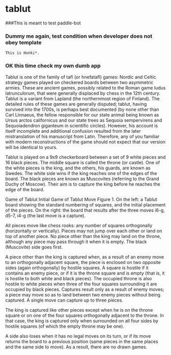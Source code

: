 # tablut

###This is meant to test paddle-bot

### Dummy me again, test condition when developer does not obey template
	This is Honki*.

### OK this time check my own dumb app



Tablut is one of the family of tafl (or hnefatafl) games: Nordic and Celtic strategy games played on checkered boards between two asymmetric armies. These are ancient games, possibly related to the Roman game ludus latrunculorum, that were generally displaced by chess in the 12th century. Tablut is a variant from Lapland (the northernmost region of Finland). The detailed rules of these games are generally disputed; tablut, having survived into the 1700s, is perhaps best documented (by none other than Carl Linnaeus, the fellow responsible for our state animal being known as Ursus arctos californicus and our state trees as Sequoia sempervirens and Sequoiadendron giganteum in scientific circles). However, his account is itself incomplete and additional confusion resulted from the later mistranslation of his manuscript from Latin. Therefore, any of you familiar with modern reconstructions of the game should not expect that our version will be identical to yours.

Tablut is played on a 9x9 checkerboard between a set of 9 white pieces and 16 black pieces. The middle square is called the throne (or castle). One of the white pieces is the king, and the others, his guards, are known as Swedes. The white side wins if the king reaches one of the edges of the board. The black pieces are known as Muscovites (referring to the Grand Duchy of Moscow). Their aim is to capture the king before he reaches the edge of the board. 

Game of Tablut Initial Game of Tablut Move
Figure 1. On the left: a Tablut board showing the standard numbering of squares, and the initial placement of the pieces. On the right: the board that results after the three moves i6-g, d5-7, i4-g (the last move is a capture).

All pieces move like chess rooks: any number of squares orthogonally (horizontally or vertically). Pieces may not jump over each other or land on top of another piece. No piece other than the king may land on the throne, although any piece may pass through it when it is empty. The black (Muscovite) side goes first.

A piece other than the king is captured when, as a result of an enemy move to an orthogonally adjacent square, the piece is enclosed on two opposite sides (again orthogonally) by hostile squares. A square is hostile if it contains an enemy piece, or if it is the throne square and is empty (that is, it is hostile to both white and black pieces). The occupied throne is also hostile to white pieces when three of the four squares surrounding it are occupied by black pieces. Captures result only as a result of enemy moves; a piece may move so as to land between two enemy pieces without being captured. A single move can capture up to three pieces.

The king is captured like other pieces except when he is on the throne square or on one of the four squares orthogonally adjacent to the throne. In that case, the king is captured only when surrounded on all four sides by hostile squares (of which the empty throne may be one).

A side also loses when it has no legal moves on its turn, or if its move returns the board to a previous position (same pieces in the same places and the same side to move). As a result, there are no drawn games.
